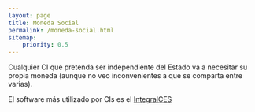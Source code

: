 ```yaml
---
layout: page
title: Moneda Social
permalink: /moneda-social.html
sitemap:
    priority: 0.5
---
```


Cualquier CI que pretenda ser independiente del Estado va a necesitar su propia moneda (aunque no veo inconvenientes a que se comparta entre varias).

El software más utilizado por CIs es el [IntegralCES](http://www.integralces.net)
